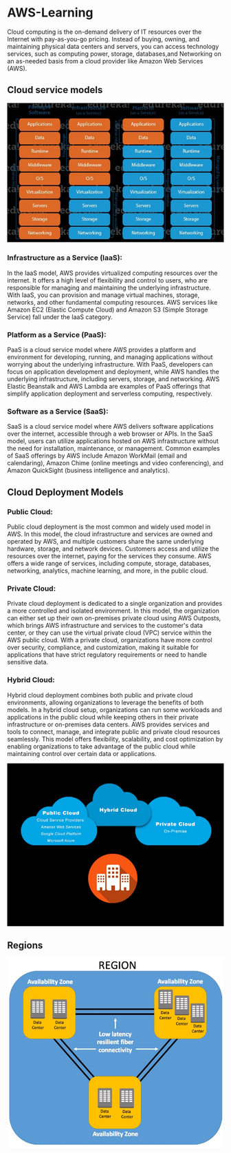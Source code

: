 # AWS-Learning

Cloud computing is the on-demand delivery of IT resources over the Internet with pay-as-you-go pricing. Instead of buying, owning, and maintaining physical data centers and servers, you can access technology services, such as computing power, storage, databases,and Networking on an as-needed basis from a cloud provider like Amazon Web Services (AWS).

## Cloud service models

![Service Models](./images/servicemodels.jpg)

### Infrastructure as a Service (IaaS):

In the IaaS model, AWS provides virtualized computing resources over the internet. It offers a high level of flexibility and control to users, who are responsible for managing and maintaining the underlying infrastructure. With IaaS, you can provision and manage virtual machines, storage, networks, and other fundamental computing resources. AWS services like Amazon EC2 (Elastic Compute Cloud) and Amazon S3 (Simple Storage Service) fall under the IaaS category.

### Platform as a Service (PaaS):

PaaS is a cloud service model where AWS provides a platform and environment for developing, running, and managing applications without worrying about the underlying infrastructure. With PaaS, developers can focus on application development and deployment, while AWS handles the underlying infrastructure, including servers, storage, and networking. AWS Elastic Beanstalk and AWS Lambda are examples of PaaS offerings that simplify application deployment and serverless computing, respectively.

### Software as a Service (SaaS):

SaaS is a cloud service model where AWS delivers software applications over the internet, accessible through a web browser or APIs. In the SaaS model, users can utilize applications hosted on AWS infrastructure without the need for installation, maintenance, or management. Common examples of SaaS offerings by AWS include Amazon WorkMail (email and calendaring), Amazon Chime (online meetings and video conferencing), and Amazon QuickSight (business intelligence and analytics).

## Cloud Deployment Models

### Public Cloud:

Public cloud deployment is the most common and widely used model in AWS. In this model, the cloud infrastructure and services are owned and operated by AWS, and multiple customers share the same underlying hardware, storage, and network devices. Customers access and utilize the resources over the internet, paying for the services they consume. AWS offers a wide range of services, including compute, storage, databases, networking, analytics, machine learning, and more, in the public cloud.

### Private Cloud:

Private cloud deployment is dedicated to a single organization and provides a more controlled and isolated environment. In this model, the organization can either set up their own on-premises private cloud using AWS Outposts, which brings AWS infrastructure and services to the customer's data center, or they can use the virtual private cloud (VPC) service within the AWS public cloud. With a private cloud, organizations have more control over security, compliance, and customization, making it suitable for applications that have strict regulatory requirements or need to handle sensitive data.

### Hybrid Cloud:

Hybrid cloud deployment combines both public and private cloud environments, allowing organizations to leverage the benefits of both models. In a hybrid cloud setup, organizations can run some workloads and applications in the public cloud while keeping others in their private infrastructure or on-premises data centers. AWS provides services and tools to connect, manage, and integrate public and private cloud resources seamlessly. This model offers flexibility, scalability, and cost optimization by enabling organizations to take advantage of the public cloud while maintaining control over certain data or applications.

![cloud Models](./images/cloudmodels.jpg)

## Regions

![Regions](./images/regions.jpg)
